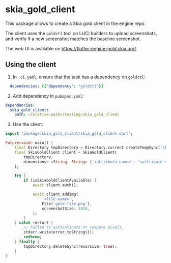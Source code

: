 # skia_gold_client

This package allows to create a Skia gold client in the engine repo.

The client uses the `goldctl` tool on LUCI builders to upload screenshots,
and verify if a new screenshot matches the baseline screenshot.

The web UI is available on https://flutter-engine-gold.skia.org/.

## Using the client

1. In `.ci.yaml`, ensure that the task has a dependency on `goldctl`:

```yaml
  dependencies: [{"dependency": "goldctl"}]
```

2. Add dependency in `pubspec.yaml`:

```yaml
dependencies:
  skia_gold_client:
    path: <relative-path>/testing/skia_gold_client
```

3. Use the client:

```dart
import 'package:skia_gold_client/skia_gold_client.dart';

Future<void> main() {
    final Directory tmpDirectory = Directory.current.createTempSync('skia_gold_wd');
    final SkiaGoldClient client = SkiaGoldClient(
        tmpDirectory,
        dimensions: <String, String> {'<attribute-name>': '<attribute-value>'},
    );

    try {
        if (isSkiaGoldClientAvailable) {
            await client.auth();

            await client.addImg(
                '<file-name>',
                File('gold-file.png'),
                screenshotSize: 1024,
            );
        }
    } catch (error) {
        // Failed to authenticate or compare pixels.
        stderr.write(error.toString());
        rethrow;
    } finally {
        tmpDirectory.deleteSync(recursive: true);
    }
}
```
